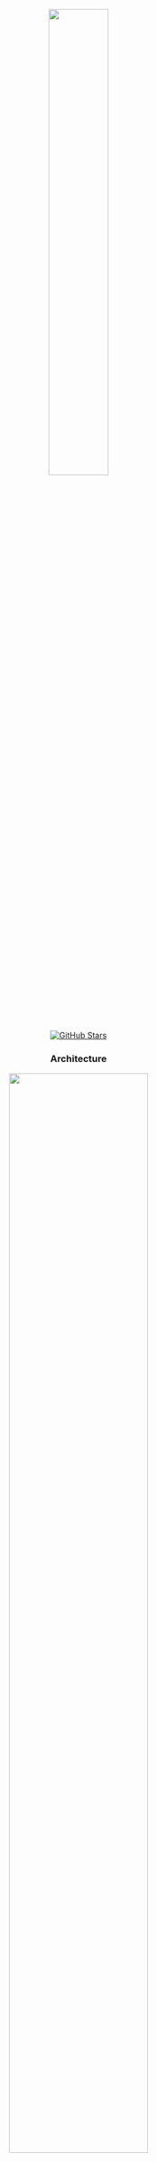 <p align="center">
  <img width="46%" src="https://github.com/user-attachments/assets/5cbea151-344e-4c12-96fd-7518518ca49b" />
</p>

<p align="center">
   <a align="center" href="https://github.com/Its-Ankush/SkibidiChat/stargazers"><img src="https://img.shields.io/github/stars/Its-Ankush/SkibidiChat" alt="GitHub Stars"></a>
</p>

<h3 align="center"><b>Architecture</b></h3>
<p align="center">
  <img width="70%" src="https://github.com/user-attachments/assets/0174ceb0-9cba-4fc2-b198-22900aab186c" />
</p>


<h3 align="center"><b>Demo</b></h3>
<p align="center">
  <img width="70%" src="https://github.com/user-attachments/assets/6eb6340a-b7c8-4637-981d-2a2db26984c3" />
</p>


## Usage instructions [docker only]
Note - Docker and docker compose must be installed

1. 
```bash
git clone https://github.com/Its-Ankush/SkibidiChat
cd SkibidiChat
```
2. Rename the `.env.sample` to `.env` and select a b64 encoded secret for `CADDY_JWTAUTH_SIGN_KEY`
3. Run 
```bash
docker compose up
```